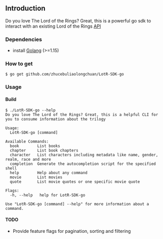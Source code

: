 ## Introduction
Do you love The Lord of the Rings? Great, this is a powerful go sdk to interact with an existing Lord of the Rings [API](https://the-one-api.dev/documentation)

### Dependencies
* install [Golang](https://go.dev/doc/install) (>=1.15)

### How to get
```
$ go get github.com/zhucebuliaolongchuan/LotR-SDK-go
```

### Usage
#### Build
```
$ ./LotR-SDK-go --help
Do you love The Lord of the Rings? Great, this is a helpful CLI for you to consume information about the trilogy

Usage:
  LotR-SDK-go [command]

Available Commands:
  book        List books
  chapter     List book chapters
  character   List characters including metadata like name, gender, realm, race and more
  completion  Generate the autocompletion script for the specified shell
  help        Help about any command
  movie       List movies
  quote       List movie quotes or one specific movie quote

Flags:
  -h, --help   help for LotR-SDK-go

Use "LotR-SDK-go [command] --help" for more information about a command.
```

#### TODO
* Provide feature flags for pagination, sorting and filtering
